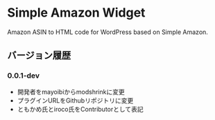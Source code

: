# Simple Amazon Widget

Amazon ASIN to HTML code for WordPress based on Simple Amazon.

## バージョン履歴

### 0.0.1-dev
* 開発者をmayoibiからmodshrinkに変更
* プラグインURLをGithubリポジトリに変更
* ともかめ氏とiroco氏をContributorとして表記
